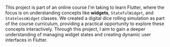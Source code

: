 This project is part of an online course I'm taking to learn Flutter, where the focus is on understanding concepts like **widgets**, `StatefulWidget`, and `StatelessWidget` classes. We created a digital dice rolling simulation as part of the course curriculum, providing a practical opportunity to explore these concepts interactively. Through this project, I aim to gain a deeper understanding of managing widget states and creating dynamic user interfaces in Flutter.
